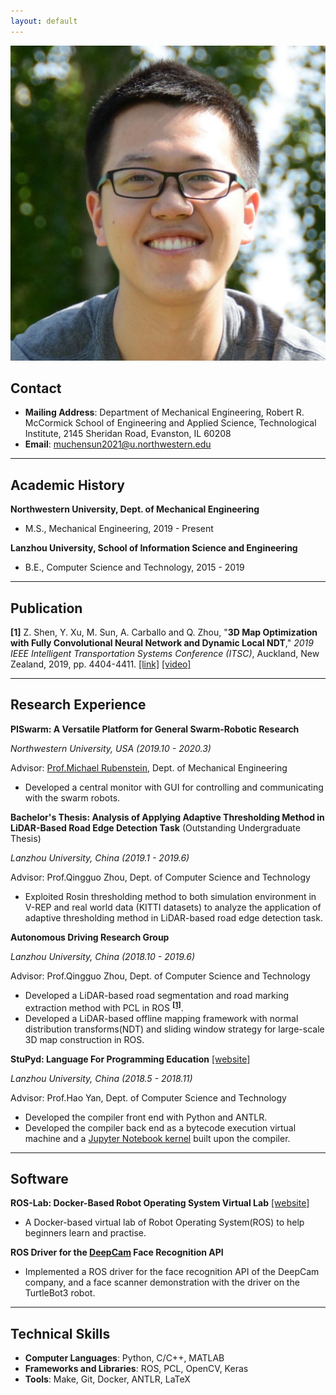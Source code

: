 ```yaml
---
layout: default
---
```


<img class="profile-picture" src="msun_small.jpg">

## Contact

* **Mailing Address**: Department of Mechanical Engineering, Robert R. McCormick School of Engineering and Applied Science, Technological Institute, 2145 Sheridan Road, Evanston, IL 60208
* **Email**: [muchensun2021@u.northwestern.edu](mailto:muchensun2021@u.northwestern.edu)

***

## Academic History

**Northwestern University, Dept. of Mechanical Engineering**

 - M.S., Mechanical Engineering, 2019 - Present

**Lanzhou University, School of Information Science and Engineering**

 - B.E., Computer Science and Technology, 2015 - 2019

***

## Publication <a name="publication"></a>

**[1]** Z. Shen, Y. Xu, M. Sun, A. Carballo and Q. Zhou, "**3D Map Optimization with Fully Convolutional Neural Network and Dynamic Local NDT**," *2019 IEEE Intelligent Transportation Systems Conference (ITSC)*, Auckland, New Zealand, 2019, pp. 4404-4411. [\[link\]](http://ieeexplore.ieee.org/stamp/stamp.jsp?tp=&arnumber=8917130&isnumber=8916833) [\[video\]](/videos/0357_VI.mp4)


***

## Research Experience

**PISwarm: A Versatile Platform for General Swarm-Robotic Research**

*Northwestern University, USA (2019.10 - 2020.3)*

Advisor: [Prof.Michael Rubenstein](https://www.mccormick.northwestern.edu/research-faculty/directory/profiles/rubenstein-michael.html), Dept. of Mechanical Engineering

 - Developed a central monitor with GUI for controlling and communicating with the swarm robots.


**Bachelor's Thesis: Analysis of Applying Adaptive Thresholding Method in LiDAR-Based Road Edge Detection Task** (Outstanding Undergraduate Thesis) 

*Lanzhou University, China (2019.1 - 2019.6)*

Advisor: Prof.Qingguo Zhou, Dept. of Computer Science and Technology

 - Exploited Rosin thresholding method to both simulation environment in V-REP and real world data (KITTI datasets) to analyze the application of adaptive thresholding method in LiDAR-based road edge detection task.


**Autonomous Driving Research Group**

*Lanzhou University, China (2018.10 - 2019.6)*

Advisor: Prof.Qingguo Zhou, Dept. of Computer Science and Technology

 - Developed a LiDAR-based road segmentation and road marking extraction method with PCL in ROS **<sup><a href="#publication">[1]</a></sup>**.
 - Developed a LiDAR-based offline mapping framework with normal distribution transforms(NDT) and sliding window strategy for large-scale 3D map construction in ROS.


**StuPyd: Language For Programming Education** [\[website\]](https://pypi.org/project/stupyd/)

*Lanzhou University, China (2018.5 - 2018.11)*

Advisor: Prof.Hao Yan, Dept. of Computer Science and Technology

 - Developed the compiler front end with Python and ANTLR.
 - Developed the compiler back end as a bytecode execution virtual machine and a [Jupyter Notebook kernel](https://github.com/StuPyd/demo-kernel) built upon the compiler.

***

## Software

**ROS-Lab: Docker-Based Robot Operating System Virtual Lab** [\[website\]](https://pypi.org/project/ros-lab/)

 - A Docker-based virtual lab of Robot Operating System(ROS) to help beginners learn and practise. 
 
**ROS Driver for the [DeepCam](https://www.nowyouknow.com.au/) Face Recognition API**
 - Implemented a ROS driver for the face recognition API of the DeepCam company, and a face scanner demonstration with the driver on the TurtleBot3 robot.

***

## Technical Skills

 - **Computer Languages**: Python, C/C++, MATLAB
 - **Frameworks and Libraries**: ROS, PCL, OpenCV, Keras
 - **Tools**: Make, Git, Docker, ANTLR, LaTeX
